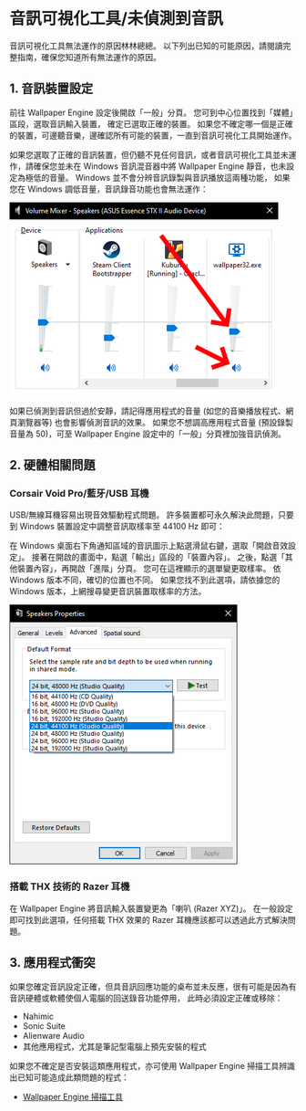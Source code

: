 # 音訊可視化工具/未偵測到音訊

音訊可視化工具無法運作的原因林林總總。 以下列出已知的可能原因，請閱讀完整指南，確保您知道所有無法運作的原因。

## 1. 音訊裝置設定
前往 Wallpaper Engine 設定後開啟「一般」分頁。 您可到中心位置找到「媒體」區段，選取音訊輸入裝置， 確定已選取正確的裝置。 如果您不確定哪一個是正確的裝置，可邊聽音樂，邊確認所有可能的裝置，一直到音訊可視化工具開始運作。

如果您選取了正確的音訊裝置，但仍聽不見任何音訊，或者音訊可視化工具並未運作，請確保您並未在 Windows 音訊混音器中將 Wallpaper Engine 靜音，也未設定為極低的音量。 Windows 並不會分辨音訊錄製與音訊播放這兩種功能， 如果您在 Windows 調低音量，音訊錄音功能也會無法運作：

![在 Windows 音訊混音器中調高 Wallpaper Engine 音量與取消靜音](./audiomixer.png)

如果已偵測到音訊但過於安靜，請記得應用程式的音量 (如您的音樂播放程式、網頁瀏覽器等) 也會影響偵測音訊的效果。 如果您不想調高應用程式音量 (預設錄製音量為 50)，可至 Wallpaper Engine 設定中的「一般」分頁裡加強音訊偵測。

## 2. 硬體相關問題

### Corsair Void Pro/藍牙/USB 耳機

USB/無線耳機容易出現音效驅動程式問題。 許多裝置都可永久解決此問題，只要到 Windows 裝置設定中調整音訊取樣率至 44100 Hz 即可：

在 Windows 桌面右下角通知區域的音訊圖示上點選滑鼠右鍵，選取「開啟音效設定」。 接著在開啟的畫面中，點選「輸出」區段的「裝置內容」。 之後，點選「其他裝置內容」，再開啟「進階」分頁。 您可在這裡顯示的選單變更取樣率。 依 Windows 版本不同，確切的位置也不同。 如果您找不到此選項，請依據您的 Windows 版本，上網搜尋變更音訊裝置取樣率的方法。

![將取樣率設為 "24 bit、44100 Hz"](./samplingrate.png)

### 搭載 THX 技術的 Razer 耳機

在 Wallpaper Engine 將音訊輸入裝置變更為「喇叭 (Razer XYZ)」。 在一般設定即可找到此選項，任何搭載 THX 效果的 Razer 耳機應該都可以透過此方式解決問題。

## 3. 應用程式衝突

如果您確定音訊設定正確，但具音訊回應功能的桌布並未反應，很有可能是因為有音訊硬體或軟體使個人電腦的回送錄音功能停用， 此時必須設定正確或移除：

* Nahimic
* Sonic Suite
* Alienware Audio
* 其他應用程式，尤其是筆記型電腦上預先安裝的程式

如果您不確定是否安裝這類應用程式，亦可使用 Wallpaper Engine 掃描工具辨識出已知可能造成此類問題的程式：

* [Wallpaper Engine 掃描工具](/debug/scantool.html)

